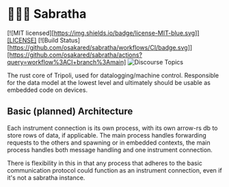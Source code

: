 # 🧜🏽‍♀️ Sabratha

[![MIT licensed][https://img.shields.io/badge/license-MIT-blue.svg]][LICENSE]
[![Build Status][https://github.com/osakared/sabratha/workflows/CI/badge.svg]][https://github.com/osakared/sabratha/actions?query=workflow%3ACI+branch%3Amain]
![Discourse Topics](https://img.shields.io/discourse/topics?server=https%3A%2F%2Fsupport.tripoli.app)

The rust core of Tripoli, used for datalogging/machine control. Responsible for the data model at the lowest level and ultimately should be usable as embedded code on devices.

## Basic (planned) Architecture

Each instrument connection is its own process, with its own arrow-rs db to store rows of data, if applicable. The main process handles forwarding requests to the others and spawning or in embedded contexts, the main process handles both message handling and one instrument connection.

There is flexibility in this in that any process that adheres to the basic communication protocol could function as an instrument connection, even if it's not a sabratha instance.



